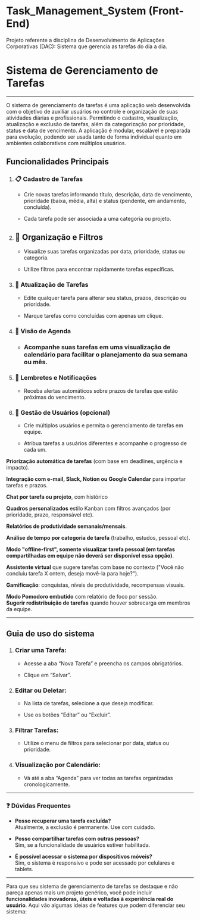 # Task_Management_System (Front-End)

Projeto referente a disciplina de Desenvolvimento de Aplicações Corporativas (DAC): Sistema que gerencia as tarefas do dia a dia.

# Sistema de Gerenciamento de Tarefas

---

O sistema de gerenciamento de tarefas é uma aplicação web desenvolvida com o objetivo de auxiliar usuários no controle e organização de suas atividades diárias e profissionais. Permitindo o cadastro, visualização, atualização e exclusão de tarefas, além da categorização por prioridade, status e data de vencimento. A aplicação é modular, escalável e preparada para evolução, podendo ser usada tanto de forma individual quanto em ambientes colaborativos com múltiplos usuários.

## **Funcionalidades Principais**

1. ### **📋 Cadastro de Tarefas** 

   * Crie novas tarefas informando título, descrição, data de vencimento, prioridade (baixa, média, alta) e status (pendente, em andamento, concluída).

   * Cada tarefa pode ser associada a uma categoria ou projeto.

2. ## **📂 Organização e Filtros** 

   * Visualize suas tarefas organizadas por data, prioridade, status ou categoria.

   * Utilize filtros para encontrar rapidamente tarefas específicas.

3. ### **🔄 Atualização de Tarefas** 

   * Edite qualquer tarefa para alterar seu status, prazos, descrição ou prioridade.

   * Marque tarefas como concluídas com apenas um clique.

4. ### **📆 Visão de Agenda** 

   * ### Acompanhe suas tarefas em uma visualização de calendário para facilitar o planejamento da sua semana ou mês. 

5. ### **🔔 Lembretes e Notificações** 

   * Receba alertas automáticos sobre prazos de tarefas que estão próximas do vencimento.

6. ### **👥 Gestão de Usuários (opcional)** 

   * Crie múltiplos usuários e permita o gerenciamento de tarefas em equipe.

   * Atribua tarefas a usuários diferentes e acompanhe o progresso de cada um.

**Priorização automática de tarefas** (com base em deadlines, urgência e impacto).    

**Integração com e-mail, Slack, Notion ou Google Calendar** para importar tarefas e prazos.

**Chat por tarefa ou projeto**, com histórico

**Quadros personalizados** estilo Kanban com filtros avançados (por prioridade, prazo, responsável etc).

**Relatórios de produtividade semanais/mensais**.

**Análise de tempo por categoria de tarefa** (trabalho, estudos, pessoal etc).

**Modo "offline-first", somente visualizar tarefa pessoal (em tarefas compartilhadas em equipe não deverá ser disponível essa opção)**.

**Assistente virtual** que sugere tarefas com base no contexto ("Você não concluiu tarefa X ontem, deseja movê-la para hoje?").

**Gamificação**: conquistas, níveis de produtividade, recompensas visuais.

**Modo Pomodoro embutido** com relatório de foco por sessão.  
**Sugerir redistribuição de tarefas** quando houver sobrecarga em membros da equipe.

---

## **Guia de uso do sistema**

1. ### **Criar uma Tarefa:** 

   * Acesse a aba “Nova Tarefa” e preencha os campos obrigatórios.

   * Clique em “Salvar”.

2. ### **Editar ou Deletar:** 

   * Na lista de tarefas, selecione a que deseja modificar.

   * Use os botões “Editar” ou “Excluir”.

3. ### **Filtrar Tarefas:** 

   * Utilize o menu de filtros para selecionar por data, status ou prioridade.

4. ### **Visualização por Calendário:** 

   * Vá até a aba “Agenda” para ver todas as tarefas organizadas cronologicamente.

---

### **❓ Dúvidas Frequentes**

* **Posso recuperar uma tarefa excluída?**  
   Atualmente, a exclusão é permanente. Use com cuidado.

* **Posso compartilhar tarefas com outras pessoas?**  
   Sim, se a funcionalidade de usuários estiver habilitada.

* **É possível acessar o sistema por dispositivos móveis?**  
   Sim, o sistema é responsivo e pode ser acessado por celulares e tablets.  
---

Para que seu sistema de gerenciamento de tarefas se destaque e não pareça apenas mais um projeto genérico, você pode incluir **funcionalidades inovadoras, úteis e voltadas à experiência real do usuário**. Aqui vão algumas ideias de features que podem diferenciar seu sistema:

